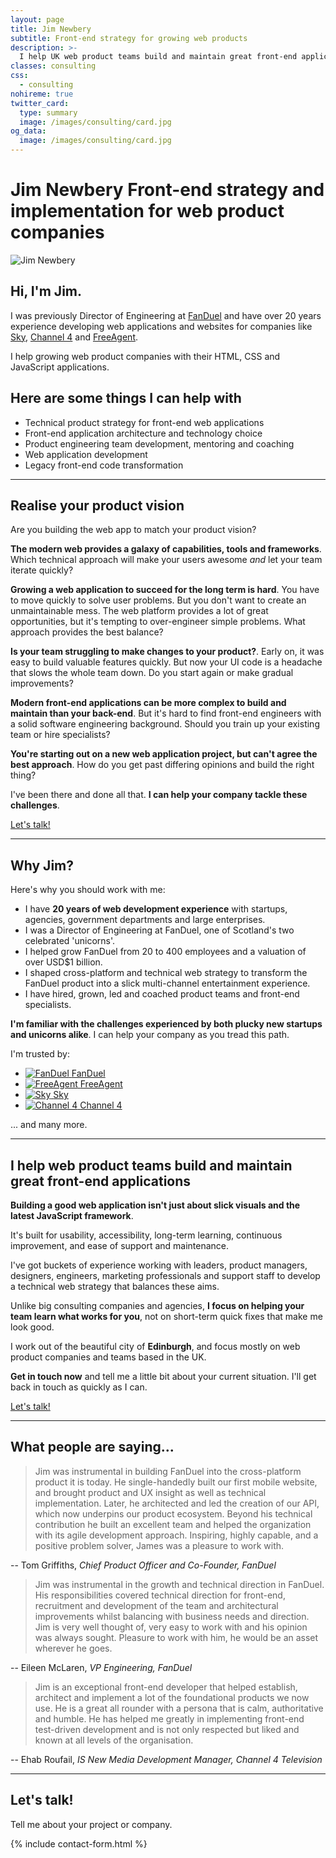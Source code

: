 ```yaml
---
layout: page
title: Jim Newbery
subtitle: Front-end strategy for growing web products
description: >-
  I help UK web product teams build and maintain great front-end applications
classes: consulting
css:
  - consulting
nohireme: true
twitter_card:
  type: summary
  image: /images/consulting/card.jpg
og_data:
  image: /images/consulting/card.jpg
---
```


<h1>
  <span>Jim Newbery</span>
  <span class="consulting__subtitle">Front-end strategy and implementation for web product companies</span>
</h1>

<div class="panel panel--media mtb">
  <div class="panel--media__image">
    <img class="avatar avatar--small" src="/images/main/avatar.jpg" alt="Jim Newbery">
  </div>
  <div class="panel--media__content">
    <h2 class="mt0">Hi, I'm Jim.</h2>
    <p>I was previously Director of Engineering at <a href="https://www.fanduel.com/">FanDuel</a> and have over 20 years experience developing web applications and websites for companies like <a href="https://www.sky.com/">Sky</a>, <a href="http://www.channel4.com/">Channel 4</a> and <a href="https://www.freeagent.com/">FreeAgent</a>.</p>
    <p>I help growing web product companies with their HTML, CSS and JavaScript applications.</p>
  </div>
</div>

## Here are some things I can help with

* Technical product strategy for front-end web applications
* Front-end application architecture and technology choice
* Product engineering team development, mentoring and coaching
* Web application development
* Legacy front-end code transformation

---

## Realise your product vision

Are you building the web app to match your product vision?

__The modern web provides a galaxy of capabilities, tools and frameworks__. Which technical approach will make your users awesome _and_ let your team iterate quickly?

__Growing a web application to succeed for the long term is hard__. You have to move quickly to solve user problems. But you don't want to create an unmaintainable mess. The web platform provides a lot of great opportunities, but it's tempting to over-engineer simple problems. What approach provides the best balance?

__Is your team struggling to make changes to your product?__. Early on, it was easy to build valuable features quickly. But now your UI code is a headache that slows the whole team down. Do you start again or make gradual improvements?

__Modern front-end applications can be more complex to build and maintain than your back-end__. But it's hard to find front-end engineers with a solid software engineering background. Should you train up your existing team or hire specialists?

__You're starting out on a new web application project, but can't agree the best approach__. How do you get past differing opinions and build the right thing?

I've been there and done all that. __I can help your company tackle these challenges__.

<div class="align-center mtb">
  <a class="button button--secondary button--wide" href="#lets-talk">Let's talk!</a>
</div>

---

## Why Jim?

Here's why you should work with me:

* I have __20 years of web development experience__ with startups, agencies, government departments and large enterprises.
* I was a Director of Engineering at FanDuel, one of Scotland's two celebrated 'unicorns'.
* I helped grow FanDuel from 20 to 400 employees and a valuation of over USD$1 billion.
* I shaped cross-platform and technical web strategy to transform the FanDuel product into a slick multi-channel entertainment experience.
* I have hired, grown, led and coached product teams and front-end specialists.

__I'm familiar with the challenges experienced by both plucky new startups and unicorns alike__. I can help your company as you tread this path.

I'm trusted by:

<div class="clients">
  <ul class="clients-list">
    <li class="clients-list__item">
      <a href="https://www.fanduel.com" class="clients-list__link" title="FanDuel">
        <img src="/images/consulting/fanduel.svg" class="clients-list__logo" alt="FanDuel" />
        <span class="clients-list__label">FanDuel</span>
      </a>
    </li>
    <li class="clients-list__item">
      <a href="https://www.freeagent.com" class="clients-list__link" title="FreeAgent">
        <img src="/images/consulting/freeagent.svg" class="clients-list__logo" alt="FreeAgent" />
        <span class="clients-list__label">FreeAgent</span>
      </a>
    </li>
    <li class="clients-list__item">
      <a href="https://www.sky.com" class="clients-list__link" title="Sky">
        <img src="/images/consulting/sky.svg" class="clients-list__logo" alt="Sky" />
        <span class="clients-list__label">Sky</span>
      </a>
    </li>
    <li class="clients-list__item">
      <a href="http://www.channel4.com/" class="clients-list__link" title="Channel 4">
        <img src="/images/consulting/channel4.svg" class="clients-list__logo" alt="Channel 4" />
        <span class="clients-list__label">Channel 4</span>
      </a>
    </li>
  </ul>
</div>

... and many more.

---

## I help web product teams build and maintain great front-end applications

__Building a good web application isn't just about slick visuals and the latest JavaScript framework__.

It's built for usability, accessibility, long-term learning, continuous improvement, and ease of support and maintenance.

I've got buckets of experience working with leaders, product managers, designers, engineers, marketing professionals and support staff to develop a technical web strategy that balances these aims.

Unlike big consulting companies and agencies, __I focus on helping your team learn what works for you__, not on short-term quick fixes that make me look good.

I work out of the beautiful city of __Edinburgh__, and focus mostly on web product companies and teams based in the UK.

__Get in touch now__ and tell me a little bit about your current situation. I'll get back in touch as quickly as I can.

<div class="align-center mtb">
  <a class="button button--secondary button--wide" href="#lets-talk">Let's talk!</a>
</div>

---

## What people are saying...

> Jim was instrumental in building FanDuel into the cross-platform product it is today. He single-handedly built our first mobile website, and brought product and UX insight as well as technical implementation. Later, he architected and led the creation of our API, which now underpins our product ecosystem. Beyond his technical contribution he built an excellent team and helped the organization with its agile development approach. Inspiring, highly capable, and a positive problem solver, James was a pleasure to work with.

-- Tom Griffiths, _Chief Product Officer and Co-Founder, FanDuel_

> Jim was instrumental in the growth and technical direction in FanDuel. His responsibilities covered technical direction for front-end, recruitment and development of the team and architectural improvements whilst balancing with business needs and direction. Jim is very well thought of, very easy to work with and his opinion was always sought. Pleasure to work with him, he would be an asset wherever he goes.

-- Eileen McLaren, _VP Engineering, FanDuel_

> Jim is an exceptional front-end developer that helped establish, architect and implement a lot of the foundational products we now use. He is a great all rounder with a persona that is calm, authoritative and humble. He has helped me greatly in implementing front-end test-driven development and is not only respected but liked and known at all levels of the organisation.

-- Ehab Roufail, _IS New Media Development Manager, Channel 4 Television_

---

## Let's talk!

Tell me about your project or company.

{% include contact-form.html %}
